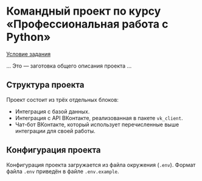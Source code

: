# Командный проект по курсу «Профессиональная работа с Python»

[Условие задания](https://github.com/netology-code/adpy-team-diplom/blob/main/README.md)

... Это &mdash; заготовка общего описания проекта ...

## Структура проекта

Проект состоит из трёх отдельных блоков:

- Интеграция с базой данных.
- Интеграция с API ВКонтакте, реализованная в пакете
`vk_client`.
- Чат-бот ВКонтакте, который использует перечисленные выше
интеграции для своей работы.

## Конфигурация проекта

Конфигурация проекта загружается из файла окружения (`.env`).
Формат файла `.env` приведён в файле `.env.example`. 